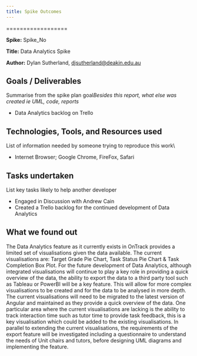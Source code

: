 ```yaml
---
title: Spike Outcomes
---
```


==================

**Spike:** Spike_No

**Title:** Data Analytics Spike

**Author:** Dylan Sutherland, <djsutherland@deakin.edu.au>

## Goals / Deliverables

Summarise from the spike plan goal*Besides this report, what else was created ie
UML, code, reports*

- Data Analytics backlog on Trello

## Technologies, Tools, and Resources used

List of information needed by someone trying to reproduce this work\

- Internet Browser; Google Chrome, FireFox, Safari

## Tasks undertaken

List key tasks likely to help another developer

- Engaged in Discussion with Andrew Cain
- Created a Trello backlog for the continued development of Data Analytics

## What we found out

The Data Analytics feature as it currently exists in OnTrack provides a limited
set of visualisations given the data available. The current visualisations are:
Target Grade Pie Chart, Task Status Pie Chart & Task Completion Box Plot. For
the future development of Data Analytics, although integrated visualisations
will continue to play a key role in providing a quick overview of the data, the
ability to export the data to a third party tool such as Tableau or PowerBI will
be a key feature. This will allow for more complex visualisations to be created
and for the data to be analysed in more depth. The current visualisations will
need to be migrated to the latest version of Angular and maintained as they
provide a quick overview of the data. One particular area where the current
visualisations are lacking is the ability to track interaction time such as
tutor time to provide task feedback, this is a key visualisation which could be
added to the existing visualisations. In parallel to extending the current
visualisations, the requirements of the export feature will be investigated
including a questionnaire to understand the needs of Unit chairs and
tutors, before designing UML diagrams and implementing the feature.
